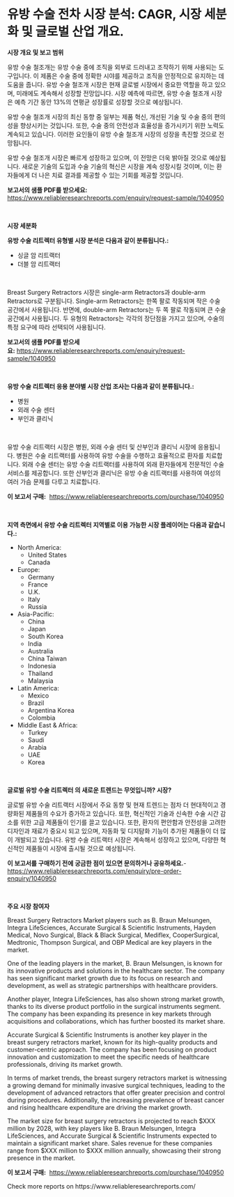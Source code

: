 <p><h1>유방 수술 전차 시장 분석: CAGR, 시장 세분화 및 글로벌 산업 개요.</h1></p><p><strong>시장 개요 및 보고 범위</strong></p>
<p><p>유방 수술 철조개는 유방 수술 중에 조직을 외부로 드러내고 조작하기 위해 사용되는 도구입니다. 이 제품은 수술 중에 정확한 시야를 제공하고 조직을 안정적으로 유지하는 데 도움을 줍니다. 유방 수술 철조개 시장은 현재 글로벌 시장에서 중요한 역할을 하고 있으며, 미래에도 계속해서 성장할 전망입니다. 시장 예측에 따르면, 유방 수술 철조개 시장은 예측 기간 동안 13%의 연평균 성장률로 성장할 것으로 예상됩니다.</p><p>유방 수술 철조개 시장의 최신 동향 중 일부는 제품 혁신, 개선된 기술 및 수술 중의 편의성을 향상시키는 것입니다. 또한, 수술 중의 안전성과 효율성을 증가시키기 위한 노력도 계속되고 있습니다. 이러한 요인들이 유방 수술 철조개 시장의 성장을 촉진할 것으로 전망됩니다.</p><p>유방 수술 철조개 시장은 빠르게 성장하고 있으며, 이 전망은 더욱 밝아질 것으로 예상됩니다. 새로운 기술의 도입과 수술 기술의 혁신은 시장을 계속 성장시킬 것이며, 이는 환자들에게 더 나은 치료 결과를 제공할 수 있는 기회를 제공할 것입니다.</p></p>
<p><strong>보고서의 샘플 PDF를 받으세요:</strong> <a href="https://www.reliableresearchreports.com/enquiry/request-sample/1040950">https://www.reliableresearchreports.com/enquiry/request-sample/1040950</a></p>
<p>&nbsp;</p>
<p><strong>시장 세분화</strong></p>
<p><strong>유방 수술 리트렉터 유형별 시장 분석은 다음과 같이 분류됩니다.:</strong></p>
<p><ul><li>싱글 암 리트랙터</li><li>더블 암 리트랙터</li></ul></p>
<p>&nbsp;</p>
<p><p>Breast Surgery Retractors 시장은 single-arm Retractors과 double-arm Retractors로 구분됩니다. Single-arm Retractors는 한쪽 팔로 작동되며 작은 수술 공간에서 사용됩니다. 반면에, double-arm Retractors는 두 쪽 팔로 작동되며 큰 수술 공간에서 사용됩니다. 두 유형의 Retractors는 각각의 장단점을 가지고 있으며, 수술의 특정 요구에 따라 선택되어 사용됩니다.</p></p>
<p><strong>보고서의 샘플 PDF를 받으세요:</strong>&nbsp;<a href="https://www.reliableresearchreports.com/enquiry/request-sample/1040950">https://www.reliableresearchreports.com/enquiry/request-sample/1040950</a></p>
<p>&nbsp;</p>
<p><strong> 유방 수술 리트렉터 응용 분야별 시장 산업 조사는 다음과 같이 분류됩니다.:</strong></p>
<p><ul><li>병원</li><li>외래 수술 센터</li><li>부인과 클리닉</li></ul></p>
<p>&nbsp;</p>
<p><p>유방 수술 리트랙터 시장은 병원, 외래 수술 센터 및 산부인과 클리닉 시장에 응용됩니다. 병원은 수술 리트랙터를 사용하여 유방 수술을 수행하고 효율적으로 환자를 치료합니다. 외래 수술 센터는 유방 수술 리트랙터를 사용하여 외래 환자들에게 전문적인 수술 서비스를 제공합니다. 또한 산부인과 클리닉은 유방 수술 리트랙터를 사용하여 여성의 여러 가슴 문제를 다루고 치료합니다.</p></p>
<p><strong>이 보고서 구매:</strong>&nbsp; <a href="https://www.reliableresearchreports.com/purchase/1040950">https://www.reliableresearchreports.com/purchase/1040950</a></p>
<p>&nbsp;</p>
<p><strong>지역 측면에서 유방 수술 리트렉터 지역별로 이용 가능한 시장 플레이어는 다음과 같습니다.:</strong></p>
<p><ul>
    <li>
        North America:
        <ul>
            <li>United States</li>
            <li>Canada</li>
        </ul>
    </li>
    <li>
        Europe:
        <ul>
            <li>Germany</li>
            <li>France</li>
            <li>U.K.</li>
            <li>Italy</li>
            <li>Russia</li>
        </ul>
    </li>
    <li>
        Asia-Pacific:
        <ul>
            <li>China</li>
            <li>Japan</li>
            <li>South Korea</li>
            <li>India</li>
            <li>Australia</li>
            <li>China Taiwan</li>
            <li>Indonesia</li>
            <li>Thailand</li>
            <li>Malaysia</li>
        </ul>
    </li>
    <li>
        Latin America:
        <ul>
            <li>Mexico</li>
            <li>Brazil</li>
            <li>Argentina Korea</li>
            <li>Colombia</li>
        </ul>
    </li>
    <li>
        Middle East & Africa:
        <ul>
            <li>Turkey</li>
            <li>Saudi</li>
            <li>Arabia</li>
            <li>UAE</li>
            <li>Korea</li>
        </ul>
    </li>
    </ul></p>
<p>&nbsp;</p>
<p><strong>글로벌 유방 수술 리트렉터 의 새로운 트렌드는 무엇입니까? 시장?</strong></p>
<p><p>글로벌 유방 수술 리트랙터 시장에서 주요 동향 및 현재 트렌드는 점차 더 현대적이고 경량화된 제품들의 수요가 증가하고 있습니다. 또한, 혁신적인 기술과 신속한 수술 시간 감소를 위한 고급 제품들이 인기를 끌고 있습니다. 또한, 환자의 편안함과 안전성을 고려한 디자인과 재료가 중요시 되고 있으며, 자동화 및 디지턈화 기능이 추가된 제품들이 더 많이 개발되고 있습니다. 유방 수술 리트랙터 시장은 계속해서 성장하고 있으며, 다양한 혁신적인 제품들이 시장에 출시될 것으로 예상됩니다.</p></p>
<p><strong>이 보고서를 구매하기 전에 궁금한 점이 있으면 문의하거나 공유하세요.</strong>- <a href="https://www.reliableresearchreports.com/enquiry/pre-order-enquiry/1040950">https://www.reliableresearchreports.com/enquiry/pre-order-enquiry/1040950</a></p>
<p>&nbsp;</p>
<p><strong>주요 시장 참여자</strong></p>
<p><p>Breast Surgery Retractors Market players such as B. Braun Melsungen, Integra LifeSciences, Accurate Surgical & Scientific Instruments, Hayden Medical, Novo Surgical, Black & Black Surgical, Mediflex, CooperSurgical, Medtronic, Thompson Surgical, and OBP Medical are key players in the market.</p><p>One of the leading players in the market, B. Braun Melsungen, is known for its innovative products and solutions in the healthcare sector. The company has seen significant market growth due to its focus on research and development, as well as strategic partnerships with healthcare providers.</p><p>Another player, Integra LifeSciences, has also shown strong market growth, thanks to its diverse product portfolio in the surgical instruments segment. The company has been expanding its presence in key markets through acquisitions and collaborations, which has further boosted its market share.</p><p>Accurate Surgical & Scientific Instruments is another key player in the breast surgery retractors market, known for its high-quality products and customer-centric approach. The company has been focusing on product innovation and customization to meet the specific needs of healthcare professionals, driving its market growth.</p><p>In terms of market trends, the breast surgery retractors market is witnessing a growing demand for minimally invasive surgical techniques, leading to the development of advanced retractors that offer greater precision and control during procedures. Additionally, the increasing prevalence of breast cancer and rising healthcare expenditure are driving the market growth.</p><p>The market size for breast surgery retractors is projected to reach $XXX million by 2028, with key players like B. Braun Melsungen, Integra LifeSciences, and Accurate Surgical & Scientific Instruments expected to maintain a significant market share. Sales revenue for these companies range from $XXX million to $XXX million annually, showcasing their strong presence in the market.</p></p>
<p><strong>이 보고서 구매:</strong>&nbsp;&nbsp;<a href="https://www.reliableresearchreports.com/purchase/1040950">https://www.reliableresearchreports.com/purchase/1040950</a></p>
<p>Check more reports on https://www.reliableresearchreports.com/</p>
